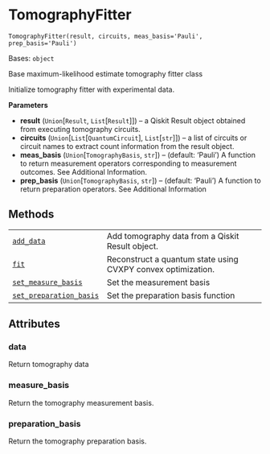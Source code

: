# TomographyFitter

<span id="undefined" />

`TomographyFitter(result, circuits, meas_basis='Pauli', prep_basis='Pauli')`

Bases: `object`

Base maximum-likelihood estimate tomography fitter class

Initialize tomography fitter with experimental data.

**Parameters**

*   **result** (`Union`\[`Result`, `List`\[`Result`]]) – a Qiskit Result object obtained from executing tomography circuits.
*   **circuits** (`Union`\[`List`\[`QuantumCircuit`], `List`\[`str`]]) – a list of circuits or circuit names to extract count information from the result object.
*   **meas\_basis** (`Union`\[`TomographyBasis`, `str`]) – (default: ‘Pauli’) A function to return measurement operators corresponding to measurement outcomes. See Additional Information.
*   **prep\_basis** (`Union`\[`TomographyBasis`, `str`]) – (default: ‘Pauli’) A function to return preparation operators. See Additional Information

## Methods

|                                                                                                                                                                                                                                 |                                                              |
| ------------------------------------------------------------------------------------------------------------------------------------------------------------------------------------------------------------------------------- | ------------------------------------------------------------ |
| [`add_data`](qiskit.ignis.verification.TomographyFitter.add_data#qiskit.ignis.verification.TomographyFitter.add_data "qiskit.ignis.verification.TomographyFitter.add_data")                                                     | Add tomography data from a Qiskit Result object.             |
| [`fit`](qiskit.ignis.verification.TomographyFitter.fit#qiskit.ignis.verification.TomographyFitter.fit "qiskit.ignis.verification.TomographyFitter.fit")                                                                         | Reconstruct a quantum state using CVXPY convex optimization. |
| [`set_measure_basis`](qiskit.ignis.verification.TomographyFitter.set_measure_basis#qiskit.ignis.verification.TomographyFitter.set_measure_basis "qiskit.ignis.verification.TomographyFitter.set_measure_basis")                 | Set the measurement basis                                    |
| [`set_preparation_basis`](qiskit.ignis.verification.TomographyFitter.set_preparation_basis#qiskit.ignis.verification.TomographyFitter.set_preparation_basis "qiskit.ignis.verification.TomographyFitter.set_preparation_basis") | Set the preparation basis function                           |

## Attributes

<span id="undefined" />

### data

Return tomography data

<span id="undefined" />

### measure\_basis

Return the tomography measurement basis.

<span id="undefined" />

### preparation\_basis

Return the tomography preparation basis.
